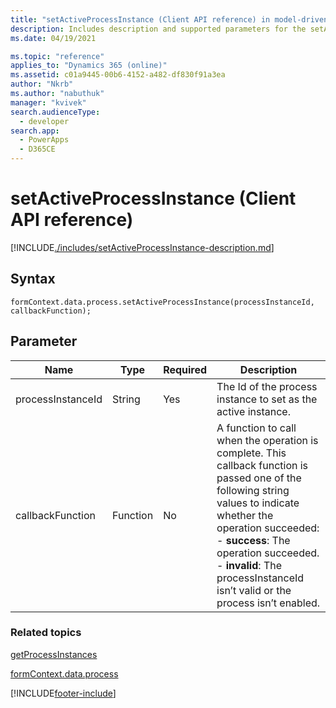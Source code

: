 ```yaml
---
title: "setActiveProcessInstance (Client API reference) in model-driven apps| MicrosoftDocs"
description: Includes description and supported parameters for the setActiveProcessInstance method.
ms.date: 04/19/2021

ms.topic: "reference"
applies_to: "Dynamics 365 (online)"
ms.assetid: c01a9445-00b6-4152-a482-df830f91a3ea
author: "Nkrb"
ms.author: "nabuthuk"
manager: "kvivek"
search.audienceType: 
  - developer
search.app: 
  - PowerApps
  - D365CE
---
```

# setActiveProcessInstance (Client API reference)



[!INCLUDE[./includes/setActiveProcessInstance-description.md](./includes/setActiveProcessInstance-description.md)]

## Syntax

`formContext.data.process.setActiveProcessInstance(processInstanceId, callbackFunction);`

## Parameter

|Name|Type|Required|Description|
|--|--|--|--|
|processInstanceId|String|Yes|The Id of the process instance to set as the active instance.|
|callbackFunction|Function|No|A function to call when the operation is complete. This callback function is passed one of the following string values to indicate whether the operation succeeded:<br/>- **success**: The operation succeeded.<br/>- **invalid**: The processInstanceId isn’t valid or the process isn’t enabled.|

### Related topics

[getProcessInstances](getProcessInstances.md)

[formContext.data.process](../formContext-data-process.md)
 




[!INCLUDE[footer-include](../../../../../includes/footer-banner.md)]